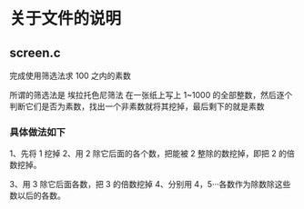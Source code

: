 # 关于文件的说明

## screen.c

完成使用筛选法求 100 之内的素数

所谓的筛选法是 埃拉托色尼筛法
在一张纸上写上 1~1000 的全部整数，然后逐个判断它们是否为素数，找出一个非素数就将其挖掉，最后剩下的就是素数

### 具体做法如下

1、先将 1 挖掉
2、用 2 除它后面的各个数，把能被 2 整除的数挖掉，即把 2 的倍数挖掉。

3、用 3 除它后面各数，把 3 的倍数挖掉
4、分别用 4，5···各数作为除数除这些数以后的各数。
